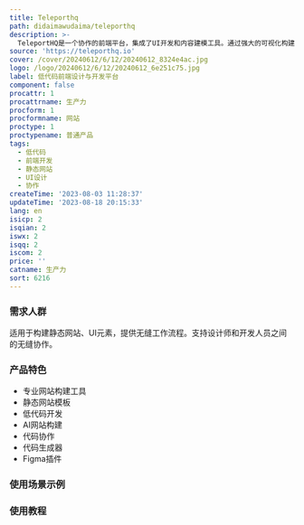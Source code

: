 ```yaml
---
title: Teleporthq
path: didaimawudaima/teleporthq
description: >-
  TeleportHQ是一个协作的前端平台，集成了UI开发和内容建模工具。通过强大的可视化构建工具，可以快速创建和发布无头静态网站。还可使用我们的Figma插件将设计转换为响应式网站、组件和界面。提供低代码开发能力，实现定制功能。支持自定义代码、可视修改、创建小部件和交互。可以通过Vercel部署、推送到Github、免费托管网站，或以干净的代码形式下载您的作品。
source: 'https://teleporthq.io'
cover: /cover/20240612/6/12/20240612_8324e4ac.jpg
logo: /logo/20240612/6/12/20240612_6e251c75.jpg
label: 低代码前端设计与开发平台
component: false
procattr: 1
procattrname: 生产力
procform: 1
procformname: 网站
proctype: 1
proctypename: 普通产品
tags:
  - 低代码
  - 前端开发
  - 静态网站
  - UI设计
  - 协作
createTime: '2023-08-03 11:28:37'
updateTime: '2023-08-18 20:15:33'
lang: en
isicp: 2
isqian: 2
iswx: 2
isqq: 2
iscom: 2
price: ''
catname: 生产力
sort: 6216
---
```




### 需求人群
适用于构建静态网站、UI元素，提供无缝工作流程。支持设计师和开发人员之间的无缝协作。

### 产品特色
- 专业网站构建工具
- 静态网站模板
- 低代码开发
- AI网站构建
- 代码协作
- 代码生成器
- Figma插件

### 使用场景示例


### 使用教程


  
